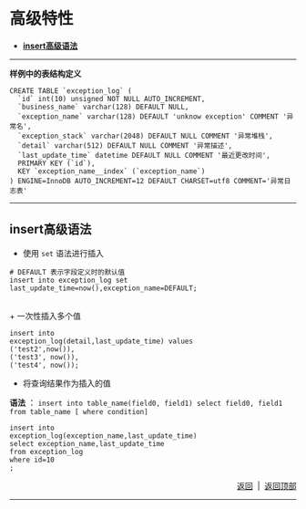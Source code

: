 # <a name="top">高级特性</a>

+ <a href="#insert">**insert高级语法**</a>




----
<a name="table_define">**样例中的表结构定义**</a>
```mysql
CREATE TABLE `exception_log` (
  `id` int(10) unsigned NOT NULL AUTO_INCREMENT,
  `business_name` varchar(128) DEFAULT NULL,
  `exception_name` varchar(128) DEFAULT 'unknow exception' COMMENT '异常名',
  `exception_stack` varchar(2048) DEFAULT NULL COMMENT '异常堆栈',
  `detail` varchar(512) DEFAULT NULL COMMENT '异常描述',
  `last_update_time` datetime DEFAULT NULL COMMENT '最近更改时间',
  PRIMARY KEY (`id`),
  KEY `exception_name__index` (`exception_name`)
) ENGINE=InnoDB AUTO_INCREMENT=12 DEFAULT CHARSET=utf8 COMMENT='异常日志表'
```

------
## <a name="insert">insert高级语法</a>
+ 使用 `set` 语法进行插入
```mysql
# DEFAULT 表示字段定义时的默认值
insert into exception_log set last_update_time=now(),exception_name=DEFAULT;
```
<br/>
+ 一次性插入多个值

```mysql
insert into 
exception_log(detail,last_update_time) values
('test2',now()),
('test3', now()),
('test4', now());
```

+ 将查询结果作为插入的值

**语法** ： `insert into table_name(field0, field1) select field0, field1 from table_name [ where condition]`

```mysql
insert into 
exception_log(exception_name,last_update_time) 
select exception_name,last_update_time  
from exception_log 
where id=10
;
```


<p align="right"><a href="#insert">返回</a>&nbsp&nbsp|&nbsp&nbsp<a href="#top">返回顶部</a></p>

----
